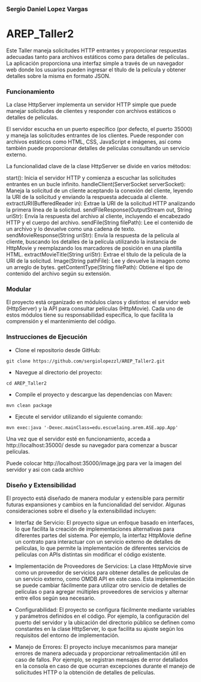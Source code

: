 ### Sergio Daniel Lopez Vargas
# AREP_Taller2
Este Taller maneja solicitudes HTTP entrantes y proporcionar respuestas adecuadas tanto para archivos estáticos como para detalles de películas.. 
La aplicación proporciona una interfaz simple a través de un navegador 
web donde los usuarios pueden ingresar el título de la película y obtener 
detalles sobre la misma en formato JSON.

### Funcionamiento

La clase HttpServer implementa un servidor HTTP simple que puede manejar solicitudes de clientes y responder con archivos estáticos o detalles de películas.

El servidor escucha en un puerto específico (por defecto, el puerto 35000) y maneja las solicitudes entrantes de los clientes. Puede responder con archivos estáticos como HTML, CSS, JavaScript e imágenes, así como también puede proporcionar detalles de películas consultando un servicio externo.

La funcionalidad clave de la clase HttpServer se divide en varios métodos:

start(): Inicia el servidor HTTP y comienza a escuchar las solicitudes entrantes en un bucle infinito.
handleClient(ServerSocket serverSocket): Maneja la solicitud de un cliente aceptando la conexión del cliente, leyendo la URI de la solicitud y enviando la respuesta adecuada al cliente.
extractURI(BufferedReader in): Extrae la URI de la solicitud HTTP analizando la primera línea de la solicitud.
sendFileResponse(OutputStream out, String uriStr): Envía la respuesta del archivo al cliente, incluyendo el encabezado HTTP y el cuerpo del archivo.
sendFile(String filePath): Lee el contenido de un archivo y lo devuelve como una cadena de texto.
sendMovieResponse(String uriStr): Envía la respuesta de la película al cliente, buscando los detalles de la película utilizando la instancia de HttpMovie y reemplazando los marcadores de posición en una plantilla HTML.
extractMovieTitle(String uriStr): Extrae el título de la película de la URI de la solicitud.
Image(String pathFile): Lee y devuelve la imagen como un arreglo de bytes.
getContentType(String filePath): Obtiene el tipo de contenido del archivo según su extensión.

### Modular
El proyecto está organizado en módulos claros y distintos:
el servidor web (HttpServer) y la API para consultar películas
(HttpMovie).
Cada uno de estos módulos tiene su responsabilidad específica,
lo que facilita la comprensión y el mantenimiento del código.


### Instrucciones de Ejecución
* Clone el repositorio desde GitHub:

```git clone https://github.com/sergiolopezzl/AREP_Taller2.git```

* Navegue al directorio del proyecto: 

```cd AREP_Taller2```

* Compile el proyecto y descargue las dependencias con Maven: 

```mvn clean package```

* Ejecute el servidor utilizando el siguiente comando: 

```mvn exec:java '-Dexec.mainClass=edu.escuelaing.arem.ASE.app.App'```

Una vez que el servidor esté en funcionamiento, acceda a 
http://localhost:35000/ desde su navegador para comenzar a buscar películas.


Puede colocar http://localhost:35000/image.jpg  para ver la imagen del servidor y asi con cada archivo

### Diseño y Extensibilidad
El proyecto está diseñado de manera modular y extensible para permitir futuras expansiones y cambios en la funcionalidad del servidor. Algunas consideraciones sobre el diseño y la extensibilidad incluyen:

* Interfaz de Servicio:
  El proyecto sigue un enfoque basado en interfaces, lo que facilita la creación de implementaciones alternativas para diferentes partes del sistema. Por ejemplo, la interfaz HttpMovie define un contrato para interactuar con un servicio externo de detalles de películas, lo que permite la implementación de diferentes servicios de películas con APIs distintas sin modificar el código existente.

* Implementación de Proveedores de Servicios:
  La clase HttpMovie sirve como un proveedor de servicios para obtener detalles de películas de un servicio externo, como OMDB API en este caso. Esta implementación se puede cambiar fácilmente para utilizar otro servicio de detalles de películas o para agregar múltiples proveedores de servicios y alternar entre ellos según sea necesario.

* Configurabilidad:
  El proyecto se configura fácilmente mediante variables y parámetros definidos en el código. Por ejemplo, la configuración del puerto del servidor y la ubicación del directorio público se definen como constantes en la clase HttpServer, lo que facilita su ajuste según los requisitos del entorno de implementación.

* Manejo de Errores:
  El proyecto incluye mecanismos para manejar errores de manera adecuada y proporcionar retroalimentación útil en caso de fallos. Por ejemplo, se registran mensajes de error detallados en la consola en caso de que ocurran excepciones durante el manejo de solicitudes HTTP o la obtención de detalles de películas.